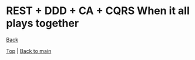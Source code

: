 # REST + DDD + CA + CQRS  When it all plays together

[Back][1]



[Top][0] | [Back to main][1]

[0]:#rest--ddd--ca--cqrs--when-it-all-plays-together
[1]:../../readme.md#contents
